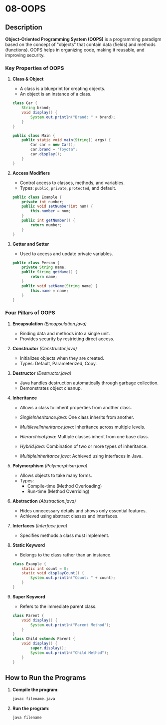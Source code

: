 # 08-OOPS

## Description

**Object-Oriented Programming System (OOPS)** is a programming paradigm based on the concept of "objects" that contain data (fields) and methods (functions). OOPS helps in organizing code, making it reusable, and improving security.

### Key Properties of OOPS

1. **Class & Object**
   - A class is a blueprint for creating objects.
   - An object is an instance of a class.

   ```java
   class Car {
       String brand;
       void display() {
           System.out.println("Brand: " + brand);
       }
   }

   public class Main {
       public static void main(String[] args) {
           Car car = new Car();
           car.brand = "Toyota";
           car.display();
       }
   }
   ```

2. **Access Modifiers**
   - Control access to classes, methods, and variables.
   - Types: `public`, `private`, `protected`, and default.

   ```java
   public class Example {
       private int number;
       public void setNumber(int num) {
           this.number = num;
       }
       public int getNumber() {
           return number;
       }
   }
   ```

3. **Getter and Setter**
   - Used to access and update private variables.

   ```java
   public class Person {
       private String name;
       public String getName() {
           return name;
       }
       public void setName(String name) {
           this.name = name;
       }
   }
   ```

### Four Pillars of OOPS

1. **Encapsulation** *(Encapsulation.java)*
   - Binding data and methods into a single unit.
   - Provides security by restricting direct access.

2. **Constructor** *(Constructor.java)*
   - Initializes objects when they are created.
   - Types: Default, Parameterized, Copy.

3. **Destructor** *(Destructor.java)*
   - Java handles destruction automatically through garbage collection.
   - Demonstrates object cleanup.

4. **Inheritance**
   - Allows a class to inherit properties from another class.

   - *SingleInheritance.java*: One class inherits from another.
   - *MultilevelInheritance.java*: Inheritance across multiple levels.
   - *Hierarchical.java*: Multiple classes inherit from one base class.
   - *Hybrid.java*: Combination of two or more types of inheritance.
   - *MultipleInheritance.java*: Achieved using interfaces in Java.

5. **Polymorphism** *(Polymorphism.java)*
   - Allows objects to take many forms.
   - Types:
     - Compile-time (Method Overloading)
     - Run-time (Method Overriding)

6. **Abstraction** *(Abstraction.java)*
   - Hides unnecessary details and shows only essential features.
   - Achieved using abstract classes and interfaces.

7. **Interfaces** *(Interface.java)*
   - Specifies methods a class must implement.

8. **Static Keyword**
   - Belongs to the class rather than an instance.

   ```java
   class Example {
       static int count = 0;
       static void displayCount() {
           System.out.println("Count: " + count);
       }
   }
   ```

9. **Super Keyword**
   - Refers to the immediate parent class.

   ```java
   class Parent {
       void display() {
           System.out.println("Parent Method");
       }
   }
   class Child extends Parent {
       void display() {
           super.display();
           System.out.println("Child Method");
       }
   }

## How to Run the Programs

1. **Compile the program**:

    ```bash
    javac filename.java
    ```

2. **Run the program**:

    ```bash
    java filename
    ```
